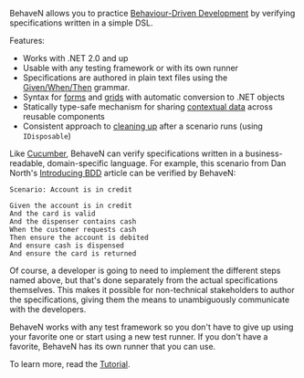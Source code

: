 BehaveN allows you to practice [Behaviour-Driven Development](http://dannorth.net/introducing-bdd) by verifying specifications written in a simple DSL.

Features:

  * Works with .NET 2.0 and up
  * Usable with any testing framework or with its own runner
  * Specifications are authored in plain text files using the [Given/When/Then](GivenWhenThen.md) grammar.
  * Syntax for [forms](Forms.md) and [grids](Grids.md) with automatic conversion to .NET objects
  * Statically type-safe mechanism for sharing [contextual data](Contexts.md) across reusable components
  * Consistent approach to [cleaning up](TearDown.md) after a scenario runs (using `IDisposable`)

Like [Cucumber](http://cukes.info/), BehaveN can verify specifications written in a business-readable, domain-specific language. For example, this scenario from Dan North's [Introducing BDD](http://dannorth.net/introducing-bdd) article can be verified by BehaveN:

```
Scenario: Account is in credit

Given the account is in credit
And the card is valid
And the dispenser contains cash
When the customer requests cash
Then ensure the account is debited
And ensure cash is dispensed
And ensure the card is returned
```

Of course, a developer is going to need to implement the different steps named above, but that's done separately from the actual specifications themselves. This makes it possible for non-technical stakeholders to author the specifications, giving them the means to unambiguously communicate with the developers.

BehaveN works with any test framework so you don't have to give up using your favorite one or start using a new test runner. If you don't have a favorite, BehaveN has its own runner that you can use.

To learn more, read the [Tutorial](Tutorial.md).
